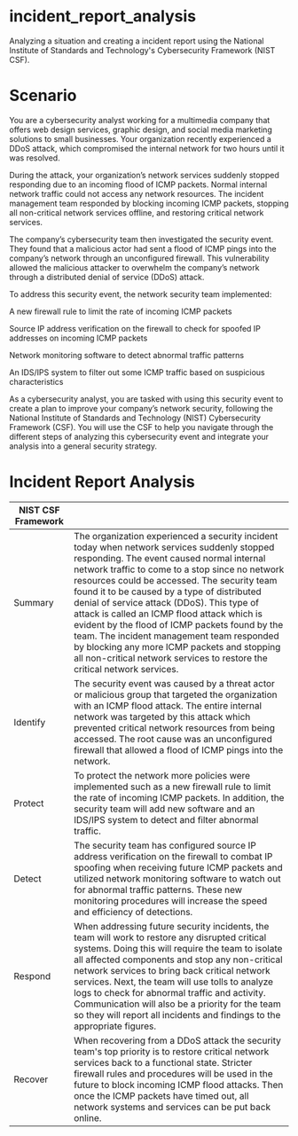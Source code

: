 # incident_report_analysis
Analyzing a situation and creating a incident report using the National Institute of Standards and Technology's Cybersecurity Framework (NIST CSF).

# Scenario

You are a cybersecurity analyst working for a multimedia company that offers web design services, graphic design, and social media marketing solutions to small businesses. Your organization recently experienced a DDoS attack, which compromised the internal network for two hours until it was resolved.

During the attack, your organization’s network services suddenly stopped responding due to an incoming flood of ICMP packets. Normal internal network traffic could not access any network resources. The incident management team responded by blocking incoming ICMP packets, stopping all non-critical network services offline, and restoring critical network services. 

The company’s cybersecurity team then investigated the security event. They found that a malicious actor had sent a flood of ICMP pings into the company’s network through an unconfigured firewall. This vulnerability allowed the malicious attacker to overwhelm the company’s network through a distributed denial of service (DDoS) attack. 

To address this security event, the network security team implemented: 

A new firewall rule to limit the rate of incoming ICMP packets

Source IP address verification on the firewall to check for spoofed IP addresses on incoming ICMP packets

Network monitoring software to detect abnormal traffic patterns

An IDS/IPS system to filter out some ICMP traffic based on suspicious characteristics

As a cybersecurity analyst, you are tasked with using this security event to create a plan to improve your company’s network security, following the National Institute of Standards and Technology (NIST) Cybersecurity Framework (CSF). You will use the CSF to help you navigate through the different steps of analyzing this cybersecurity event and integrate your analysis into a general security strategy.

# Incident Report Analysis
|    NIST CSF Framework      |          |
|----------------------------|----------|
| Summary  | The organization experienced a security incident today when network services suddenly stopped responding. The event caused normal internal network traffic to come to a stop since no network resources could be accessed. The security team found it to be caused by a type of distributed denial of service attack (DDoS). This type of attack is called an ICMP flood attack which is evident by the flood of ICMP packets found by the team. The incident management team responded by blocking any more ICMP packets and stopping all non-critical network services to restore the critical network services.   |
| Identify | The security event was caused by a threat actor or malicious group that targeted the organization with an ICMP flood attack. The entire internal network was targeted by this attack which prevented critical network resources from being accessed. The root cause was an unconfigured firewall that allowed a flood of ICMP pings into the network.   |
| Protect  | To protect the network more policies were implemented such as a new firewall rule to limit the rate of incoming ICMP packets. In addition, the security team will add new software and an IDS/IPS system to detect and filter abnormal traffic.   |
| Detect   | The security team has configured source IP address verification on the firewall to combat IP spoofing when receiving future ICMP packets and utilized network monitoring software to watch out for abnormal traffic patterns. These new monitoring procedures will increase the speed and efficiency of detections.  |
| Respond  | When addressing future security incidents, the team will work to restore any disrupted critical systems. Doing this will require the team to isolate all affected components and stop any non-critical network services to bring back critical network services. Next, the team will use tolls to analyze logs to check for abnormal traffic and activity. Communication will also be a priority for the team so they will report all incidents and findings to the appropriate figures.   |
| Recover  | When recovering from a DDoS attack the security team's top priority is to restore critical network services back to a functional state. Stricter firewall rules and procedures will be used in the future to block incoming ICMP flood attacks. Then once the ICMP packets have timed out, all network systems and services can be put back online.   |
